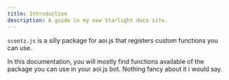 ```yaml
---
title: Introduction
description: A guide in my new Starlight docs site.
---
```


`scootz.js` is a silly package for aoi.js that registers custom functions you can use.

In this documentation, you will mostly find functions available of the package you can use in your aoi.js bot. Nothing fancy about it i would say.
